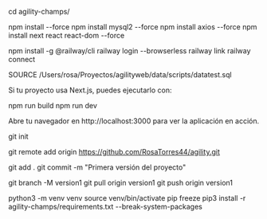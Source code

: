 cd agility-champs/

npm install  --force
npm install mysql2  --force
npm install axios  --force
npm install next react react-dom  --force


npm install -g @railway/cli
railway login --browserless
railway link
railway connect

SOURCE /Users/rosa/Proyectos/agilityweb/data/scripts/datatest.sql


Si tu proyecto usa Next.js, puedes ejecutarlo con:

npm run build
npm run dev


Abre tu navegador en http://localhost:3000 para ver la aplicación en acción.


git init

git remote add origin https://github.com/RosaTorres44/agility.git

git add .
git commit -m "Primera versión del proyecto"

git branch -M version1
git pull origin version1
git push origin version1


python3 -m venv venv
source venv/bin/activate
pip freeze
pip3 install -r agility-champs/requirements.txt  --break-system-packages
